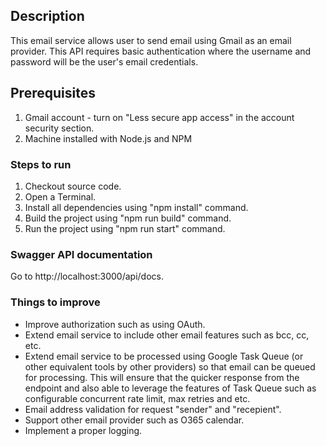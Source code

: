 ## Description
This email service allows user to send email using Gmail as an email provider. This API requires basic authentication where the username and password will be the user's email credentials.

## Prerequisites
1. Gmail account - turn on "Less secure app access" in the account security section.
2. Machine installed with Node.js and NPM

### Steps to run
1. Checkout source code.
2. Open a Terminal.
3. Install all dependencies using "npm install" command.
4. Build the project using "npm run build" command.
5. Run the project using "npm run start" command.

### Swagger API documentation
Go to http://localhost:3000/api/docs.

### Things to improve
- Improve authorization such as using OAuth.
- Extend email service to include other email features such as bcc, cc, etc.
- Extend email service to be processed using Google Task Queue (or other equivalent tools by other providers) so that email can be queued for processing. This will ensure that the quicker response from the endpoint and also able to leverage the features of Task Queue such as configurable concurrent rate limit, max retries and etc.
- Email address validation for request "sender" and "recepient".
- Support other email provider such as O365 calendar.
- Implement a proper logging.
